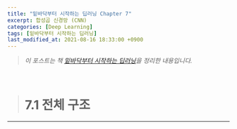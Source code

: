 ```yaml
---
title: "밑바닥부터 시작하는 딥러닝 Chapter 7"
excerpt: 합성곱 신경망 (CNN)
categories: [Deep Learning]
tags: [밑바닥부터 시작하는 딥러닝]
last_modified_at: 2021-08-16 18:33:00 +0900
---
```


> *이 포스트는 책 [<u>밑바닥부터 시작하는 딥러닝</u>](https://books.google.co.kr/books/about/%EB%B0%91%EB%B0%94%EB%8B%A5%EB%B6%80%ED%84%B0_%EC%8B%9C%EC%9E%91%ED%95%98%EB%8A%94_%EB%94%A5%EB%9F%AC%EB%8B%9D.html?id=SM9KDwAAQBAJ&source=kp_book_description&redir_esc=y)을 정리한 내용입니다.*


<br>

> # 7.1 전체 구조
---